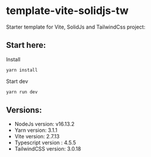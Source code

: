 # template-vite-solidjs-tw
Starter template for Vite, SolidJs and TailwindCss project:
## Start here:
Install
```bash
yarn install
```
Start dev
```bash
yarn run dev
```

## Versions:
* NodeJs version: v16.13.2 
* Yarn version: 3.1.1
* Vite version: 2.7.13
* Typescript version : 4.5.5
* TailwindCSS version: 3.0.18
